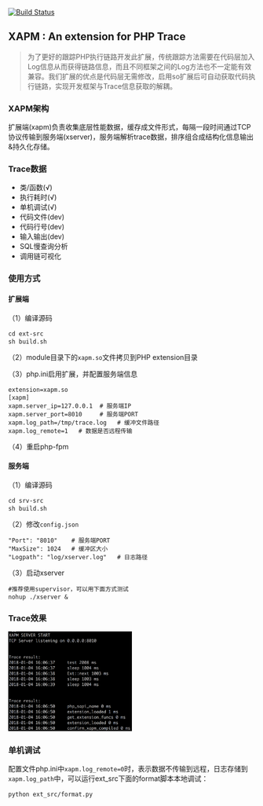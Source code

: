 [![Build Status](https://travis-ci.org/tanhaipeng/XAPM.svg?branch=master)](https://travis-ci.org/tanhaipeng/XAPM)

## XAPM : An extension for PHP Trace

> 为了更好的跟踪PHP执行链路开发此扩展，传统跟踪方法需要在代码层加入Log信息从而获得链路信息，而且不同框架之间的Log方法也不一定能有效兼容。我们扩展的优点是代码层无需修改，启用so扩展后可自动获取代码执行链路，实现开发框架与Trace信息获取的解耦。

### XAPM架构
扩展端(xapm)负责收集底层性能数据，缓存成文件形式，每隔一段时间通过TCP协议传输到服务端(xserver)，服务端解析trace数据，排序组合成结构化信息输出&持久化存储。

### Trace数据
* 类/函数(√)
* 执行耗时(√)
* 单机调试(√)
* 代码文件(dev)
* 代码行号(dev)
* 输入输出(dev)
* SQL慢查询分析
* 调用链可视化

### 使用方式
#### 扩展端
（1）编译源码
```
cd ext-src
sh build.sh
```

（2）module目录下的`xapm.so`文件拷贝到PHP extension目录

（3）php.ini启用扩展，并配置服务端信息
```
extension=xapm.so
[xapm]
xapm.server_ip=127.0.0.1  # 服务端IP
xapm.server_port=8010     # 服务端PORT
xapm.log_path=/tmp/trace.log   # 缓冲文件路径
xapm.log_remote=1   # 数据是否远程传输
```

（4）重启php-fpm

#### 服务端
（1）编译源码
```
cd srv-src
sh build.sh
```

（2）修改`config.json`
```
"Port": "8010"    # 服务端PORT
"MaxSize": 1024   # 缓冲区大小
"Logpath": "log/xserver.log"   # 日志路径
```

（3）启动xserver
```
#推荐使用supervisor，可以用下面方式测试
nohup ./xserver &
```

### Trace效果
<img src="screenshot/s1.png" width="50%">

### 单机调试
配置文件php.ini中`xapm.log_remote=0`时，表示数据不传输到远程，日志存储到`xapm.log_path`中，可以运行ext_src下面的format脚本本地调试：
```
python ext_src/format.py
```

